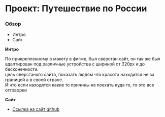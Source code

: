 # Проект: Путешествие по России

### Обзор
* Интро
* Сайт

**Интро**

По прикрепленному в макету в фигме, был сверстан сайт, он так же был адаптирован под различные устройства с шириной от 320px и до бесконечности.  
цель сверстаного сайта, показать людям что красота находится не за границей а в своей стране.  
И что если находятся какие то причины не поехать куда то, то это все отговорки

**Сайт**

* [Ссылка на сайт github](https://github.com/IlyaKotkov/russian-travel.git)

